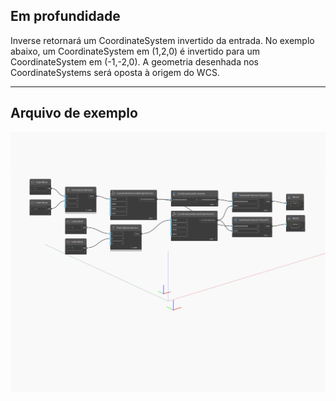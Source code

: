 ## Em profundidade
Inverse retornará um CoordinateSystem invertido da entrada. No exemplo abaixo, um CoordinateSystem em (1,2,0) é invertido para um CoordinateSystem em (-1,-2,0). A geometria desenhada nos CoordinateSystems será oposta à origem do WCS.
___
## Arquivo de exemplo

![Inverse](./Autodesk.DesignScript.Geometry.CoordinateSystem.Inverse_img.jpg)

